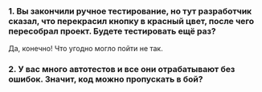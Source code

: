 ### 1. Вы закончили ручное тестирование, но тут разработчик сказал, что перекрасил кнопку в красный цвет, после чего пересобрал проект. Будете тестировать ещё раз?
Да, конечно! Что угодно могло пойти не так.
### 2. У вас много автотестов и все они отрабатывают без ошибок. Значит, код можно пропускать в бой?
